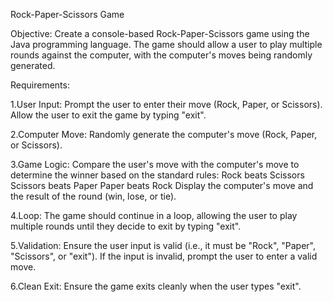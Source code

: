 Rock-Paper-Scissors Game

Objective:
Create a console-based Rock-Paper-Scissors game using the Java programming language. The game should allow a user to play multiple rounds against the computer, with the computer's moves being randomly generated.

Requirements:

1.User Input:
Prompt the user to enter their move (Rock, Paper, or Scissors).
Allow the user to exit the game by typing "exit".

2.Computer Move:
Randomly generate the computer's move (Rock, Paper, or Scissors).

3.Game Logic:
Compare the user's move with the computer's move to determine the winner based on the standard rules:
Rock beats Scissors
Scissors beats Paper
Paper beats Rock
Display the computer's move and the result of the round (win, lose, or tie).

4.Loop:
The game should continue in a loop, allowing the user to play multiple rounds until they decide to exit by typing "exit".

5.Validation:
Ensure the user input is valid (i.e., it must be "Rock", "Paper", "Scissors", or "exit"). If the input is invalid, prompt the user to enter a valid move.

6.Clean Exit:
Ensure the game exits cleanly when the user types "exit".
